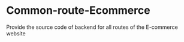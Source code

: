 # Common-route-Ecommerce
Provide the source code of backend for all routes of the E-commerce website

